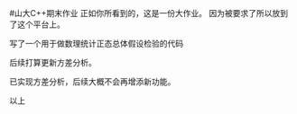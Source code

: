 #山大C++期末作业
正如你所看到的，这是一份大作业。
因为被要求了所以放到了这个平台上。

写了一个用于做数理统计正态总体假设检验的代码

后续打算更新方差分析。

已实现方差分析，后续大概不会再增添新功能。

以上
